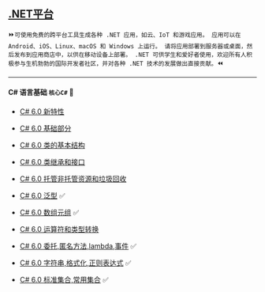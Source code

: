 [.NET平台](https://docs.microsoft.com/zh-cn/dotnet/) 
----
 :fast_forward:`可使用免费的跨平台工具生成各种 .NET 应用，如云、IoT 和游戏应用。 应用可以在 Android、iOS、Linux、macOS 和 Windows 上运行。 请将应用部署到服务器或桌面，然后发布到应用商店中，以供在移动设备上部署。 .NET 可供学生和爱好者使用，欢迎所有人积极参与生机勃勃的国际开发者社区，并对各种 .NET 技术的发展做出直接贡献。`:rewind:

----
#### C# 语言基础  `核心C#` :100:
 * [C# 6.0 新特性](https://github.com/kickgod/ProgramingLanguage/blob/master/CSharp/Basic/CSharpSixNewcharacteristic.md)
 
 * [C# 6.0 基础部分](https://github.com/kickgod/ProgramingLanguage/blob/master/CSharp/Basic/Csharpe6ClassBefore.md)
 
 * [C# 6.0 类的基本结构](https://github.com/kickgod/ProgramingLanguage/blob/master/CSharp/Basic/Csharpe6ClassBasic.md)

 * [C# 6.0 类继承和接口](https://github.com/kickgod/ProgramingLanguage/blob/master/CSharp/Basic/Csharpe6ClassInheritance.md)
 
 * [C# 6.0 托管非托管资源和垃圾回收](https://github.com/kickgod/ProgramingLanguage/blob/master/CSharp/Basic/CsharpeMemoryManger.md#StrongAndWeakReference)

* [C# 6.0 泛型](https://github.com/kickgod/ProgramingLanguage/blob/master/CSharp/Basic/Csharpe6Generic01.md) :white_check_mark:

* [C# 6.0 数组元组](https://github.com/kickgod/ProgramingLanguage/blob/master/CSharp/Basic/Csharpe6ArrayTuple.md) :white_check_mark:

* [C# 6.0 运算符和类型转换](https://github.com/kickgod/ProgramingLanguage/blob/master/CSharp/Basic/Csharpe6OperatorConversion.md)

* [C# 6.0 委托,匿名方法,lambda,事件](https://github.com/kickgod/ProgramingLanguage/blob/master/CSharp/Basic/Csharpe6CommissionExpressionEvent.md)
:white_check_mark:

* [C# 6.0 字符串,格式化,正则表达式](https://github.com/kickgod/ProgramingLanguage/blob/master/CSharp/Basic/CsharpeStringRegular.md)
:white_check_mark:

* [C# 6.0 标准集合,常用集合](https://github.com/kickgod/ProgramingLanguage/blob/master/CSharp/Basic/Csharpe6Collection01.md)
:white_check_mark:
